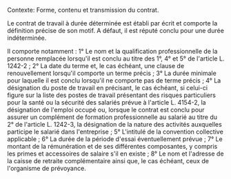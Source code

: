 Contexte: Forme, contenu et transmission du contrat.

Le contrat de travail à durée déterminée est établi par écrit et comporte la définition précise de son motif. A défaut, il est réputé conclu pour une durée indéterminée.

Il comporte notamment : 1° Le nom et la qualification professionnelle de la personne remplacée lorsqu'il est conclu au titre des 1°, 4° et 5° de l'article L. 1242-2 ; 2° La date du terme et, le cas échéant, une clause de renouvellement lorsqu'il comporte un terme précis ; 3° La durée minimale pour laquelle il est conclu lorsqu'il ne comporte pas de terme précis ; 4° La désignation du poste de travail en précisant, le cas échéant, si celui-ci figure sur la liste des postes de travail présentant des risques particuliers pour la santé ou la sécurité des salariés prévue à l'article L. 4154-2, la désignation de l'emploi occupé ou, lorsque le contrat est conclu pour assurer un complément de formation professionnelle au salarié au titre du 2° de l'article L. 1242-3, la désignation de la nature des activités auxquelles participe le salarié dans l'entreprise ; 5° L'intitulé de la convention collective applicable ; 6° La durée de la période d'essai éventuellement prévue ; 7° Le montant de la rémunération et de ses différentes composantes, y compris les primes et accessoires de salaire s'il en existe ; 8° Le nom et l'adresse de la caisse de retraite complémentaire ainsi que, le cas échéant, ceux de l'organisme de prévoyance.